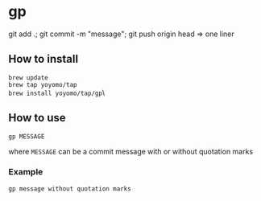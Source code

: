 # gp
git add .; git commit -m "message"; git push origin head => one liner

## How to install
`brew update`\
`brew tap yoyomo/tap`\
`brew install yoyomo/tap/gp`\

## How to use
`gp MESSAGE`

where `MESSAGE` can be a commit message with or without quotation marks

### Example
`gp message without quotation marks`

